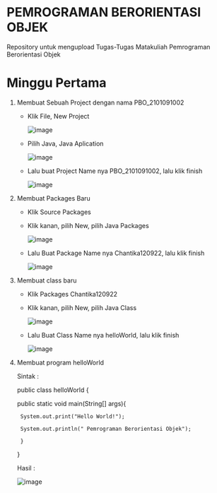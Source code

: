 # PEMROGRAMAN BERORIENTASI OBJEK
Repository untuk mengupload Tugas-Tugas Matakuliah Pemrograman Berorientasi Objek



# Minggu Pertama

1. Membuat Sebuah Project dengan nama PBO_2101091002
   * Klik File, New Project
     
     ![image](https://user-images.githubusercontent.com/70676084/192139698-699f7cb9-df6a-4323-8d2d-43df54644259.png)

   * Pilih Java, Java Aplication
     
     ![image](https://user-images.githubusercontent.com/70676084/192139722-bff2fb2e-dcb7-4fb8-b295-bcd9b179ad7f.png)

   * Lalu buat Project Name nya PBO_2101091002, lalu klik finish
     
     ![image](https://user-images.githubusercontent.com/70676084/192139763-8d68d8f4-ec20-4577-b5b7-a463b8348f80.png)


2. Membuat Packages Baru
   * Klik Source Packages
   * Klik kanan, pilih New, pilih Java Packages
     
     ![image](https://user-images.githubusercontent.com/70676084/192139805-dd7d8237-dc1e-4cea-92ad-b61796674c33.png)

   * Lalu Buat Package Name nya Chantika120922, lalu klik finish
     
     ![image](https://user-images.githubusercontent.com/70676084/192139820-099079cd-0b93-4bd4-beac-2dafb15f913f.png)

3. Membuat class baru
   * Klik Packages Chantika120922
   * Klik kanan, pilih New, pilih Java Class
     
     ![image](https://user-images.githubusercontent.com/70676084/192139887-a33bea16-e4bd-47c6-a081-a5f11c52428d.png)

   * Lalu Buat Class Name nya helloWorld, lalu klik finish
     
     ![image](https://user-images.githubusercontent.com/70676084/192139911-aa3871c7-bc5e-4a48-a5ea-e030f0a72169.png)


4. Membuat program helloWorld
   
   Sintak :
   
    public class helloWorld {
    
      public static void main(String[] args){
        
        System.out.print("Hello World!");
        
        System.out.println(" Pemrograman Berorientasi Objek");
    
        }
   
    }
  
  
   Hasil :
   
   ![image](https://user-images.githubusercontent.com/70676084/192140016-0b6d30fd-fdb0-4811-a9d1-adf3e32b7541.png)

   




